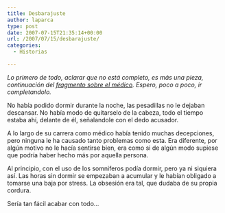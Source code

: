 ```yaml
---
title: Desbarajuste
author: laparca
type: post
date: 2007-07-15T21:35:14+00:00
url: /2007/07/15/desbarajuste/
categories:
  - Historias

---
```

_Lo primero de todo, aclarar que no está completo, es más una pieza, continuación del <a href="http://blog.laparca.es/index.php/2007/06/01/154/" target="_blank">fragmento sobre el médico</a>. Espero, poco a poco, ir completandolo._

No había podido dormir durante la noche, las pesadillas no le dejaban descansar. No había modo de quitarselo de la cabeza, todo el tiempo estaba ahí, delante de él, señalandole con el dedo acusador.

A lo largo de su carrera como médico había tenido muchas decepciones, pero ninguna le ha causado tanto problemas como esta. Era diferente, por algún motivo no le hacía sentirse bien, era como si de algún modo supiese que podría haber hecho más por aquella persona.

Al principio, con el uso de los somniferos podía dormir, pero ya ni siquiera así. Las horas sin dormir se empezaban a acumular y le habían obligado a tomarse una baja por stress. La obsesión era tal, que dudaba de su propia cordura.

Sería tan fácil acabar con todo&#8230;